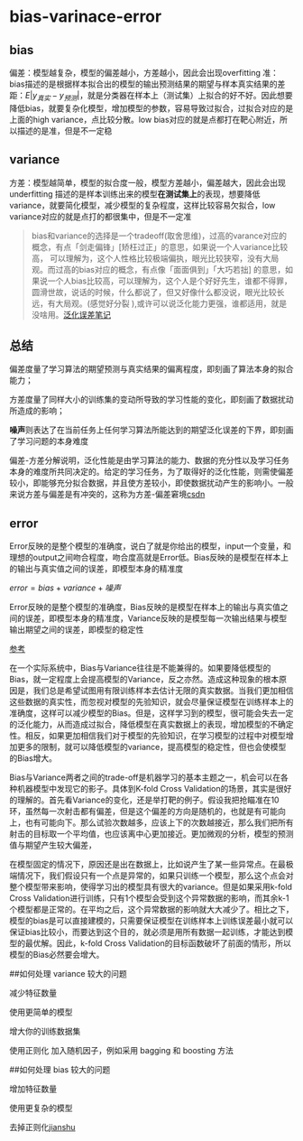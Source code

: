 # bias-varinace-error


## bias
偏差：模型越复杂，模型的偏差越小，方差越小，因此会出现overfitting
准：bias描述的是根据样本拟合出的模型的输出预测结果的期望与样本真实结果的差距：$E|y_{真实}-y_{预测}|$，就是分类器在样本上（测试集）上拟合的好不好。因此想要降低bias，就要复杂化模型，增加模型的参数，容易导致过拟合，过拟合对应的是上面的high variance，点比较分散。low bias对应的就是点都打在靶心附近，所以描述的是准，但是不一定稳

## variance

方差：模型越简单，模型的拟合度一般，模型方差越小，偏差越大，因此会出现underfitting
描述的是样本训练出来的模型**在测试集上**的表现，想要降低variance，就要简化模型，减少模型的复杂程度，这样比较容易欠拟合，low variance对应的就是点打的都很集中，但是不一定准


>bias和variance的选择是一个tradeoff(取舍思维)，过高的varance对应的概念，有点「剑走偏锋」[矫枉过正」的意思，如果说一个人variance比较高， 可以理解为，这个人性格比较极端偏执，眼光比较狭窄，没有大局观。而过高的bias对应的概念，有点像「面面俱到」「大巧若拙] 的意思，如果说一个人bias比较高，可以理解为，这个人是个好好先生，谁都不得罪， 圆滑世故，说话的时候，什么都说了，但又好像什么都没说，眼光比较长远，有大局观。(感觉好分裂 ),或许可以说泛化能力更强，谁都适用，就是没啥用。[泛化误差笔记](https://www.cnblogs.com/gaowenxingxing/p/12355611.html)



## 总结

偏差度量了学习算法的期望预测与真实结果的偏离程度，即刻画了算法本身的拟合能力；

方差度量了同样大小的训练集的变动所导致的学习性能的变化，即刻画了数据扰动所造成的影响；

**噪声**则表达了在当前任务上任何学习算法所能达到的期望泛化误差的下界，即刻画了学习问题的本身难度

偏差-方差分解说明，泛化性能是由学习算法的能力、数据的充分性以及学习任务本身的难度所共同决定的。给定的学习任务，为了取得好的泛化性能，则需使偏差较小，即能够充分拟合数据，并且使方差较小，即使数据扰动产生的影响小。一般来说方差与偏差是有冲突的，这称为方差-偏差窘境[csdn](https://blog.csdn.net/rujin_shi/article/details/79689284)

## error

Error反映的是整个模型的准确度，说白了就是你给出的模型，input一个变量，和理想的output之间吻合程度，吻合度高就是Error低。Bias反映的是模型在样本上的输出与真实值之间的误差，即模型本身的精准度

$error=bias+variance+噪声$

Error反映的是整个模型的准确度，Bias反映的是模型在样本上的输出与真实值之间的误差，即模型本身的精准度，Variance反映的是模型每一次输出结果与模型输出期望之间的误差，即模型的稳定性


[参考](https://www.zhihu.com/question/27068705/answer/35151681)

在一个实际系统中，Bias与Variance往往是不能兼得的。如果要降低模型的Bias，就一定程度上会提高模型的Variance，反之亦然。造成这种现象的根本原因是，我们总是希望试图用有限训练样本去估计无限的真实数据。当我们更加相信这些数据的真实性，而忽视对模型的先验知识，就会尽量保证模型在训练样本上的准确度，这样可以减少模型的Bias。但是，这样学习到的模型，很可能会失去一定的泛化能力，从而造成过拟合，降低模型在真实数据上的表现，增加模型的不确定性。相反，如果更加相信我们对于模型的先验知识，在学习模型的过程中对模型增加更多的限制，就可以降低模型的variance，提高模型的稳定性，但也会使模型的Bias增大。

Bias与Variance两者之间的trade-off是机器学习的基本主题之一，机会可以在各种机器模型中发现它的影子。具体到K-fold Cross Validation的场景，其实是很好的理解的。首先看Variance的变化，还是举打靶的例子。假设我把抢瞄准在10环，虽然每一次射击都有偏差，但是这个偏差的方向是随机的，也就是有可能向上，也有可能向下。那么试验次数越多，应该上下的次数越接近，那么我们把所有射击的目标取一个平均值，也应该离中心更加接近。更加微观的分析，模型的预测值与期望产生较大偏差，

在模型固定的情况下，原因还是出在数据上，比如说产生了某一些异常点。在最极端情况下，我们假设只有一个点是异常的，如果只训练一个模型，那么这个点会对整个模型带来影响，使得学习出的模型具有很大的variance。但是如果采用k-fold Cross Validation进行训练，只有1个模型会受到这个异常数据的影响，而其余k-1个模型都是正常的。在平均之后，这个异常数据的影响就大大减少了。相比之下，模型的bias是可以直接建模的，只需要保证模型在训练样本上训练误差最小就可以保证bias比较小，而要达到这个目的，就必须是用所有数据一起训练，才能达到模型的最优解。因此，k-fold Cross Validation的目标函数破坏了前面的情形，所以模型的Bias必然要会增大。

##如何处理 variance 较大的问题

减少特征数量

使用更简单的模型

增大你的训练数据集

使用正则化
加入随机因子，例如采用 bagging 和 boosting 方法

##如何处理 bias 较大的问题

增加特征数量

使用更复杂的模型

去掉正则化[jianshu](https://www.jianshu.com/p/e5c2af344327)
